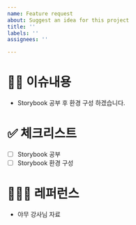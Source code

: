 ```yaml
---
name: Feature request
about: Suggest an idea for this project
title: ''
labels: ''
assignees: ''

---
```


# ✍🏻 이슈내용
- Storybook 공부 후 환경 구성 하겠습니다.

# ✅ 체크리스트
- [ ] Storybook 공부
- [ ] Storybook 환경 구성

# 🕵🏻‍♂️ 레퍼런스
- 야무 강사님 자료
